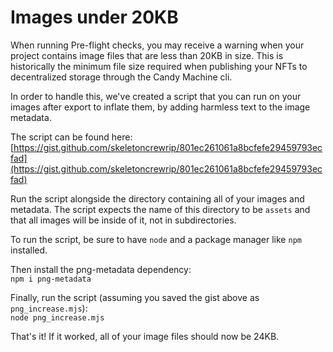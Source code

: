 # Images under 20KB

When running Pre-flight checks, you may receive a warning when your project contains image files that are less than 20KB in size. This is historically the minimum file size required when publishing your NFTs to decentralized storage through the Candy Machine cli.

In order to handle this, we've created a script that you can run on your images after export to inflate them, by adding harmless text to the image metadata.

The script can be found here:\
[https://gist.github.com/skeletoncrewrip/801ec261061a8bcfefe29459793ecfad](https://gist.github.com/skeletoncrewrip/801ec261061a8bcfefe29459793ecfad)

Run the script alongside the directory containing all of your images and metadata. The script expects the name of this directory to be `assets` and that all images will be inside of it, not in subdirectories.

To run the script, be sure to have `node` and a package manager like `npm` installed.&#x20;

Then install the png-metadata dependency:\
`npm i png-metadata`&#x20;

Finally, run the script (assuming you saved the gist above as `png_increase.mjs`):\
`node png_increase.mjs`

That's it! If it worked, all of your image files should now be 24KB.
